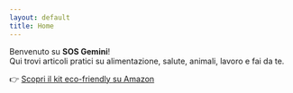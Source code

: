```yaml
---
layout: default
title: Home
---
```


Benvenuto su **SOS Gemini**!  
Qui trovi articoli pratici su alimentazione, salute, animali, lavoro e fai da te.

👉 [Scopri il kit eco-friendly su Amazon](https://amzn.to/tuo-link-affiliazione)
